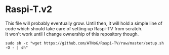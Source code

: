 # Raspi-T.v2

This file will probably eventually grow. Until then, it will hold a simple line of code which should take care of setting up Raspi-TV from scratch.  
It won't work until I change ownership of this repository though.

```sudo sh -c "wget https://github.com/ATNoG/Raspi-TV/raw/master/setup.sh -O - | sh"```
